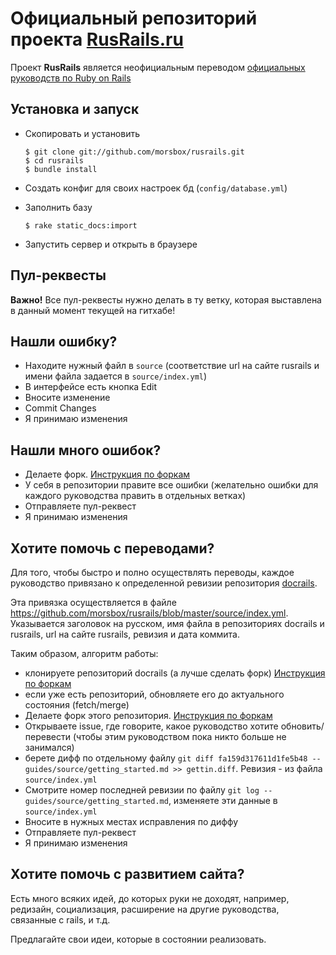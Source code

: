 Официальный репозиторий проекта [RusRails.ru](http://rusrails.ru)
=================================================================

Проект **RusRails** является неофициальным переводом [официальных руководств по Ruby on Rails](http://guides.rubyonrails.org/)

Установка и запуск
------------------

* Скопировать и установить

    ```
    $ git clone git://github.com/morsbox/rusrails.git
    $ cd rusrails
    $ bundle install
    ```

* Создать конфиг для своих настроек бд (`config/database.yml`)

* Заполнить базу

    ```
    $ rake static_docs:import
    ```

* Запустить сервер и открыть в браузере

Пул-реквесты
-----------

**Важно!** Все пул-реквесты нужно делать в ту ветку, которая выставлена в данный момент текущей на гитхабе!

Нашли ошибку?
-------------

* Находите нужный файл в `source` (соответствие url на сайте rusrails и имени файла задается в `source/index.yml`)
* В интерфейсе есть кнопка Edit
* Вносите изменение
* Commit Changes
* Я принимаю изменения

Нашли много ошибок?
-------------------

* Делаете форк. [Инструкция по форкам](http://help.github.com/fork-a-repo/)
* У себя в репозитории правите все ошибки (желательно ошибки для каждого руководства править в отдельных ветках)
* Отправляете пул-реквест
* Я принимаю изменения

Хотите помочь с переводами?
---------------------------

Для того, чтобы быстро и полно осуществлять переводы, каждое руководство привязано к определенной ревизии репозитория [docrails](https://github.com/lifo/docrails).

Эта привязка осуществляется в файле https://github.com/morsbox/rusrails/blob/master/source/index.yml. Указывается заголовок на русском, имя файла в репозиториях docrails и rusrails, url на сайте rusrails, ревизия и дата коммита.

Таким образом, алгоритм работы:

* клонируете репозиторий docrails (а лучше сделать форк) [Инструкция по форкам](http://help.github.com/fork-a-repo/)
* если уже есть репозиторий, обновляете его до актуального состояния (fetch/merge)
* Делаете форк этого репозитория. [Инструкция по форкам](http://help.github.com/fork-a-repo/)
* Открываете issue, где говорите, какое руководство хотите обновить/перевести (чтобы этим руководством пока никто больше не занимался)
* берете дифф по отдельному файлу `git diff fa159d317611d1fe5b48 -- guides/source/getting_started.md >> gettin.diff`. Ревизия - из файла `source/index.yml`
* Смотрите номер последней ревизии по файлу `git log -- guides/source/getting_started.md`, изменяете эти данные в `source/index.yml`
* Вносите в нужных местах исправления по диффу
* Отправляете пул-реквест
* Я принимаю изменения

Хотите помочь с развитием сайта?
--------------------------------

Есть много всяких идей, до которых руки не доходят, например, редизайн, социализация, расширение на другие руководства, связанные с rails, и т.д.

Предлагайте свои идеи, которые в состоянии реализовать.
